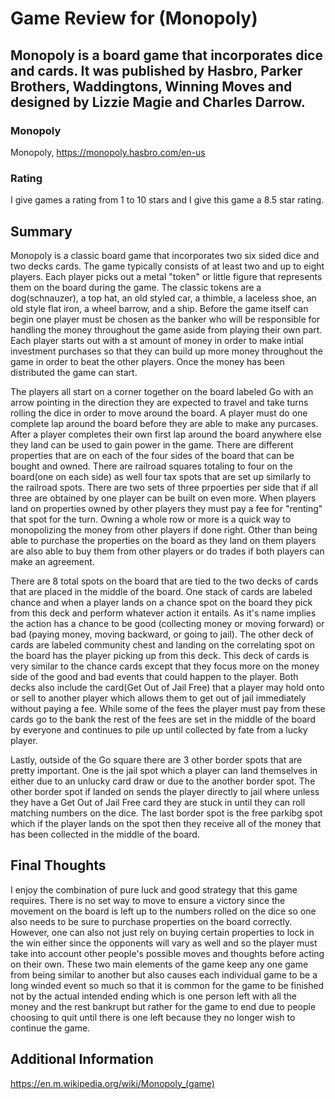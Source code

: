 # Game Review for (Monopoly)

## Monopoly is a board game that incorporates dice and cards. It was published by Hasbro, Parker Brothers, Waddingtons, Winning Moves and designed by Lizzie Magie and Charles Darrow.

### Monopoly
Monopoly, https://monopoly.hasbro.com/en-us

### Rating
I give games a rating from 1 to 10 stars and I give this game a 8.5 star rating.

## Summary
Monopoly is a classic board game that incorporates two six sided dice and two decks cards. The game typically consists of at least two and up to eight players. Each player picks out a metal "token" or little figure that represents them on the board during the game. The classic tokens are a dog(schnauzer), a top hat, an old styled car, a thimble, a laceless shoe, an old style flat iron, a wheel barrow, and a ship. Before the game itself can begin one player must be chosen as the banker who will be responsible for handling the money throughout the game aside from playing their own part. Each player starts out with a st amount of money in order to make intial investment purchases so that they can build up more money throughout the game in order to beat the other players. Once the money has been distributed the game can start.

The players all start on a corner together on the board labeled Go with an arrow pointing in the direction they are expected to travel and take turns rolling the dice in order to move around the board. A player must do one complete lap around the board before they are able to make any purcases. After a player completes their own first lap around the board anywhere else they land can be used to gain power in the game. There are different properties that are on each of the four sides of the board that can be bought and owned. There are railroad squares totaling to four on the board(one on each side) as well four tax spots that are set up similarly to the railroad spots. There are two sets of three prpoerties per side that if all three are obtained by one player can be built on even more. When players land on properties owned by other players they must pay a fee for "renting" that spot for the turn. Owning a whole row or more is a quick way to monopolizing the money from other players if done right. Other than being able to purchase the properties on the board as they land on them players are also able to buy them from other players or do trades if both players can make an agreement.

There are 8 total spots on the board that are tied to the two decks of cards that are placed in the middle of the board. One stack of cards are labeled chance and when a player lands on a chance spot on the board they pick from this deck and perform whatever action it entails. As it's name implies the action has a chance to be good (collecting money or moving forward) or bad (paying money, moving backward, or going to jail). The other deck of cards are labeled community chest and landing on the correlating spot on the board has the player picking up from this deck. This deck of cards is very similar to the chance cards except that they focus more on the money side of the good and bad events that could happen to the player. Both decks also include the card(Get Out of Jail Free) that a player may hold onto or sell to another player which allows them to get out of jail immediately without paying a fee. While some of the fees the player must pay from these cards go to the bank the rest of the fees are set in the middle of the board by everyone and continues to pile up until collected by fate from a lucky player.

Lastly, outside of the Go square there are 3 other border spots that are pretty important. One is the jail spot which a player can land themselves in either due to an unlucky card draw or due to the another border spot. The other border spot if landed on sends the player directly to jail where unless they have a Get Out of Jail Free card they are stuck in until they can roll matching numbers on the dice. The last border spot is the free parkibg spot which if the player lands on the spot then they receive all of the money that has been collected in the middle of the board.

## Final Thoughts
I enjoy the combination of pure luck and good strategy that this game requires. There is no set way to move to ensure a victory since the movement on the board is left up to the numbers rolled on the dice so one also needs to be sure to purchase properties on the board correctly. However, one can also not just rely on buying certain properties to lock in the win either since the opponents will vary as well and so the player must take into account other people's possible moves and thoughts before acting on their own. These two main elements of the game keep any one game from being similar to another but also causes each individual game to be a long winded event so much so that it is common for the game to be finished not by the actual intended ending which is one person left with all the money and the rest bankrupt but rather for the game to end due to people choosing to quit until there is one left because they no longer wish to continue the game.

## Additional Information

https://en.m.wikipedia.org/wiki/Monopoly_(game)
